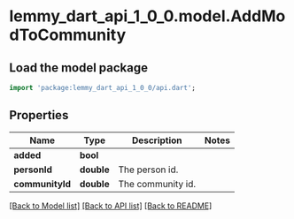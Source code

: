 # lemmy_dart_api_1_0_0.model.AddModToCommunity

## Load the model package
```dart
import 'package:lemmy_dart_api_1_0_0/api.dart';
```

## Properties
Name | Type | Description | Notes
------------ | ------------- | ------------- | -------------
**added** | **bool** |  | 
**personId** | **double** | The person id. | 
**communityId** | **double** | The community id. | 

[[Back to Model list]](../README.md#documentation-for-models) [[Back to API list]](../README.md#documentation-for-api-endpoints) [[Back to README]](../README.md)


